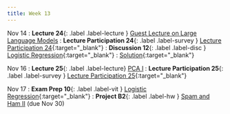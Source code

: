 ```yaml
---
title: Week 13
---
```


Nov 14
: **Lecture 24**{: .label .label-lecture } [Guest Lecture on Large Language Models](lecture/lec24)
: **Lecture Participation 24**{: .label .label-survey } [Lecture Participation 24](https://app.sli.do/event/dytne5H8jnbabUxejcPGKv/embed/polls/8ed38359-0ae0-460c-98b8-22fff3629746){:target="_blank"}
: **Discussion 12**{: .label .label-disc } [Logistic Regression](https://drive.google.com/file/d/14OCfDYbafV4Rb5LguFV_tC-s6PcwbW7A/view?usp=sharing){:target="_blank"}
    : [Solution](https://drive.google.com/file/d/1Qfp7ABxsAmGqR5O7zPuEsnzNaZXjdq4r/view?usp=sharing){:target="_blank"}

Nov 16
: **Lecture 25**{: .label .label-lecture} [PCA I](lecture/lec25)
: **Lecture Participation 25**{: .label .label-survey } [Lecture Participation 25](https://app.sli.do/event/x57kjFv9ibSf8sK69X4bs8/embed/polls/6b2e7300-9e84-4562-8510-713fb88fd560){:target="_blank"}

Nov 17
: **Exam Prep 10**{: .label .label-vit } [Logistic Regression](https://drive.google.com/file/d/1D3Vk7mr5rOPfknOsp3kTakoDO3tag50J/view?usp=sharing){:target="_blank"}
: **Project B2**{: .label .label-hw } [Spam and Ham II](https://data100.datahub.berkeley.edu/hub/user-redirect/git-pull?repo=https%3A%2F%2Fgithub.com%2FDS-100%2Ffa23-student&urlpath=lab%2Ftree%2Ffa23-student%2F%2Fproj%2FprojB2%2FprojB2.ipynb&branch=main) (due Nov 30)

